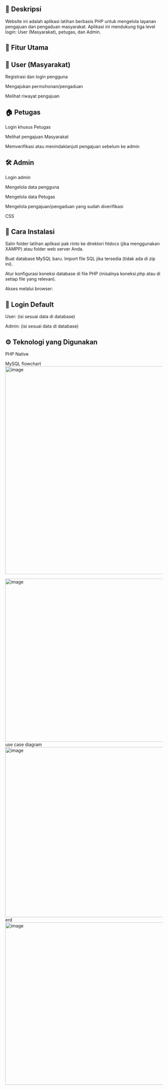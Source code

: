 ## 📌 Deskripsi

Website ini adalah aplikasi latihan berbasis PHP untuk mengelola layanan pengajuan dan pengaduan masyarakat. Aplikasi ini mendukung tiga level login: User (Masyarakat), petugas, dan Admin.

## 📝 Fitur Utama
## 👥 User (Masyarakat)

Registrasi dan login pengguna



Mengajukan permohonan/pengaduan

Melihat riwayat pengajuan

## 🏠 Petugas

Login khusus Petugas

Melihat pengajuan Masyarakat

Memverifikasi atau menindaklanjuti pengajuan sebelum ke admin



## 🛠 Admin

Login admin

Mengelola data pengguna

Mengelola data Petugas

Mengelola pengajuan/pengaduan yang sudah diverifikasi





CSS

## 🚀 Cara Instalasi

Salin folder latihan aplikasi pak rinto ke direktori htdocs (jika menggunakan XAMPP) atau folder web server Anda.

Buat database MySQL baru. Import file SQL jika tersedia (tidak ada di zip ini).

Atur konfigurasi koneksi database di file PHP (misalnya koneksi.php atau di setiap file yang relevan).

Akses melalui browser:

## 👤 Login Default

User: (isi sesuai data di database)

Admin: (isi sesuai data di database)

## ⚙️ Teknologi yang Digunakan

PHP Native

MySQL
flowchart
<img width="1217" height="665" alt="image" src="https://github.com/user-attachments/assets/fb48828b-70b5-46a9-9357-35d4a577bbd0" />

<img width="693" height="522" alt="image" src="https://github.com/user-attachments/assets/ac090f86-089e-4e81-b308-531a45418dcc" />
use case diagram
<img width="875" height="544" alt="image" src="https://github.com/user-attachments/assets/2e67cc2a-0cfa-4535-a79f-4efa3c29889c" />
erd 
<img width="951" height="519" alt="image" src="https://github.com/user-attachments/assets/48d9493d-f441-4038-a4fc-e181b4f9acbf" />



